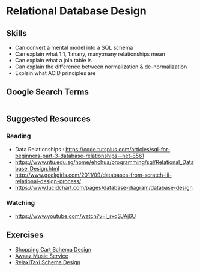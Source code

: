 # Relational Database Design

## Skills

- Can convert a mental model into a SQL schema
- Can explain what 1:1, 1:many, many:many relationships mean
- Can explain what a join table is
- Can explain the difference between normalization & de-normalization
- Explain what ACID principles are

## Google Search Terms
```

```

## Suggested Resources

### Reading

- Data Relationships : https://code.tutsplus.com/articles/sql-for-beginners-part-3-database-relationships--net-8561
- https://www.ntu.edu.sg/home/ehchua/programming/sql/Relational_Database_Design.html
- http://www.geekgirls.com/2011/09/databases-from-scratch-iii-relational-design-process/
- https://www.lucidchart.com/pages/database-diagram/database-design

### Watching

- https://www.youtube.com/watch?v=I_rxqSJAj6U

## Exercises

- [Shopping Cart Schema Design](./exercises/Shopping-Cart-Schema-Design)
- [Awaaz Music Service](./exercises/Awaaz-Music-Service)
- [RelaxiTaxi Schema Design](./exercises/Taxi-Service-Schema-Design)
